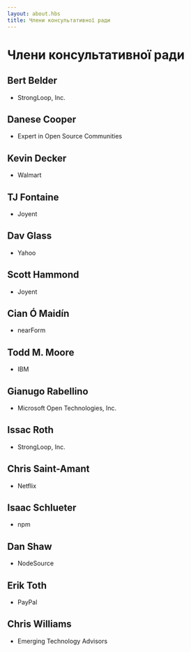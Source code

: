 ```yaml
---
layout: about.hbs
title: Члени консультативної ради
---
```

# Члени консультативної ради

## Bert Belder

* StrongLoop, Inc.

## Danese Cooper

* Expert in Open Source Communities

## Kevin Decker

* Walmart

## TJ Fontaine

* Joyent

## Dav Glass

* Yahoo

## Scott Hammond

* Joyent

## Cian Ó Maidín

* nearForm

## Todd M. Moore

* IBM

## Gianugo Rabellino

* Microsoft Open Technologies, Inc.

## Issac Roth

* StrongLoop, Inc.

## Chris Saint-Amant

* Netflix

## Isaac Schlueter

* npm

## Dan Shaw

* NodeSource

## Erik Toth

* PayPal

## Chris Williams

* Emerging Technology Advisors
